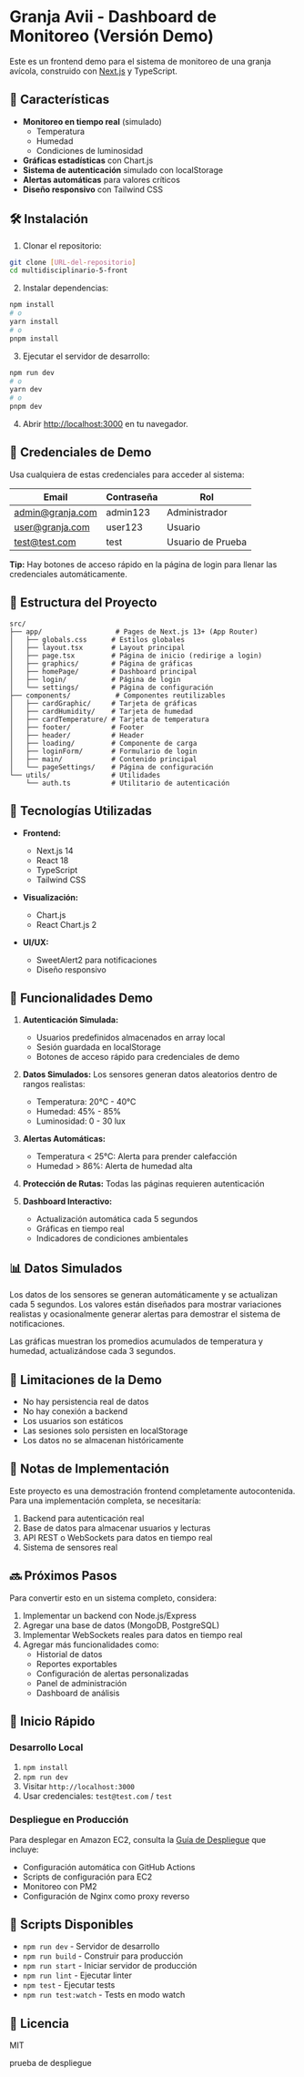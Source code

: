 # Granja Avii - Dashboard de Monitoreo (Versión Demo)

Este es un frontend demo para el sistema de monitoreo de una granja avícola, construido con [Next.js](https://nextjs.org/) y TypeScript.

## 🚀 Características

- **Monitoreo en tiempo real** (simulado)
  - Temperatura
  - Humedad
  - Condiciones de luminosidad
- **Gráficas estadísticas** con Chart.js
- **Sistema de autenticación** simulado con localStorage
- **Alertas automáticas** para valores críticos
- **Diseño responsivo** con Tailwind CSS

## 🛠️ Instalación

1. Clonar el repositorio:
```bash
git clone [URL-del-repositorio]
cd multidisciplinario-5-front
```

2. Instalar dependencias:
```bash
npm install
# o
yarn install
# o
pnpm install
```

3. Ejecutar el servidor de desarrollo:
```bash
npm run dev
# o
yarn dev
# o
pnpm dev
```

4. Abrir [http://localhost:3000](http://localhost:3000) en tu navegador.

## 👤 Credenciales de Demo

Usa cualquiera de estas credenciales para acceder al sistema:

| Email | Contraseña | Rol |
|-------|------------|-----|
| admin@granja.com | admin123 | Administrador |
| user@granja.com | user123 | Usuario |
| test@test.com | test | Usuario de Prueba |

**Tip:** Hay botones de acceso rápido en la página de login para llenar las credenciales automáticamente.

## 📁 Estructura del Proyecto

```
src/
├── app/                  # Pages de Next.js 13+ (App Router)
│   ├── globals.css      # Estilos globales
│   ├── layout.tsx       # Layout principal
│   ├── page.tsx         # Página de inicio (redirige a login)
│   ├── graphics/        # Página de gráficas
│   ├── homePage/        # Dashboard principal
│   ├── login/           # Página de login
│   └── settings/        # Página de configuración
├── components/           # Componentes reutilizables
│   ├── cardGraphic/     # Tarjeta de gráficas
│   ├── cardHumidity/    # Tarjeta de humedad
│   ├── cardTemperature/ # Tarjeta de temperatura
│   ├── footer/          # Footer
│   ├── header/          # Header
│   ├── loading/         # Componente de carga
│   ├── loginForm/       # Formulario de login
│   ├── main/            # Contenido principal
│   └── pageSettings/    # Página de configuración
└── utils/               # Utilidades
    └── auth.ts          # Utilitario de autenticación
```

## 🔧 Tecnologías Utilizadas

- **Frontend:**
  - Next.js 14
  - React 18
  - TypeScript
  - Tailwind CSS
  
- **Visualización:**
  - Chart.js
  - React Chart.js 2
  
- **UI/UX:**
  - SweetAlert2 para notificaciones
  - Diseño responsivo

## 🎯 Funcionalidades Demo

1. **Autenticación Simulada:** 
   - Usuarios predefinidos almacenados en array local
   - Sesión guardada en localStorage
   - Botones de acceso rápido para credenciales de demo

2. **Datos Simulados:** Los sensores generan datos aleatorios dentro de rangos realistas:
   - Temperatura: 20°C - 40°C
   - Humedad: 45% - 85%
   - Luminosidad: 0 - 30 lux

3. **Alertas Automáticas:**
   - Temperatura < 25°C: Alerta para prender calefacción
   - Humedad > 86%: Alerta de humedad alta

4. **Protección de Rutas:** Todas las páginas requieren autenticación

5. **Dashboard Interactivo:**
   - Actualización automática cada 5 segundos
   - Gráficas en tiempo real
   - Indicadores de condiciones ambientales

## 📊 Datos Simulados

Los datos de los sensores se generan automáticamente y se actualizan cada 5 segundos. Los valores están diseñados para mostrar variaciones realistas y ocasionalmente generar alertas para demostrar el sistema de notificaciones.

Las gráficas muestran los promedios acumulados de temperatura y humedad, actualizándose cada 3 segundos.

## 🚫 Limitaciones de la Demo

- No hay persistencia real de datos
- No hay conexión a backend
- Los usuarios son estáticos
- Las sesiones solo persisten en localStorage
- Los datos no se almacenan históricamente

## 📝 Notas de Implementación

Este proyecto es una demostración frontend completamente autocontenida. Para una implementación completa, se necesitaría:

1. Backend para autenticación real
2. Base de datos para almacenar usuarios y lecturas
3. API REST o WebSockets para datos en tiempo real
4. Sistema de sensores real

## 🔜 Próximos Pasos

Para convertir esto en un sistema completo, considera:

1. Implementar un backend con Node.js/Express
2. Agregar una base de datos (MongoDB, PostgreSQL)
3. Implementar WebSockets reales para datos en tiempo real
4. Agregar más funcionalidades como:
   - Historial de datos
   - Reportes exportables
   - Configuración de alertas personalizadas
   - Panel de administración
   - Dashboard de análisis

## 🚀 Inicio Rápido

### Desarrollo Local
1. `npm install`
2. `npm run dev`
3. Visitar `http://localhost:3000`
4. Usar credenciales: `test@test.com` / `test`

### Despliegue en Producción
Para desplegar en Amazon EC2, consulta la [Guía de Despliegue](DEPLOYMENT.md) que incluye:
- Configuración automática con GitHub Actions
- Scripts de configuración para EC2
- Monitoreo con PM2
- Configuración de Nginx como proxy reverso

## 🔧 Scripts Disponibles

- `npm run dev` - Servidor de desarrollo
- `npm run build` - Construir para producción
- `npm run start` - Iniciar servidor de producción
- `npm run lint` - Ejecutar linter
- `npm test` - Ejecutar tests
- `npm run test:watch` - Tests en modo watch

## 📄 Licencia

MIT

prueba de despliegue